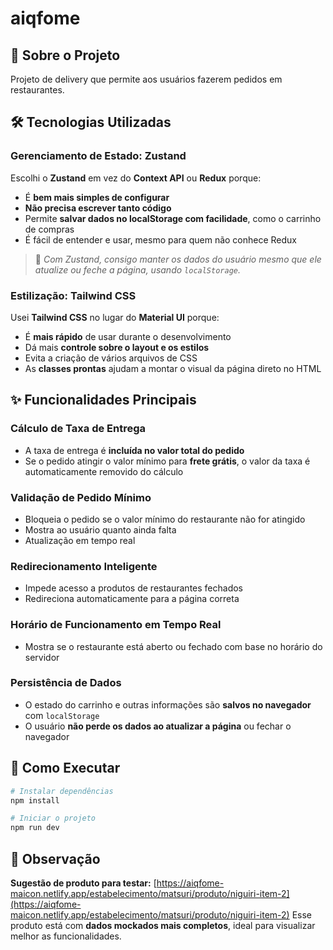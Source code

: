 # aiqfome

## 🚀 Sobre o Projeto

Projeto de delivery que permite aos usuários fazerem pedidos em restaurantes.

## 🛠️ Tecnologias Utilizadas

### Gerenciamento de Estado: Zustand

Escolhi o **Zustand** em vez do **Context API** ou **Redux** porque:

- É **bem mais simples de configurar**
- **Não precisa escrever tanto código**
- Permite **salvar dados no localStorage com facilidade**, como o carrinho de compras
- É fácil de entender e usar, mesmo para quem não conhece Redux

> 🔹 _Com Zustand, consigo manter os dados do usuário mesmo que ele atualize ou feche a página, usando `localStorage`._

### Estilização: Tailwind CSS

Usei **Tailwind CSS** no lugar do **Material UI** porque:

- É **mais rápido** de usar durante o desenvolvimento
- Dá mais **controle sobre o layout e os estilos**
- Evita a criação de vários arquivos de CSS
- As **classes prontas** ajudam a montar o visual da página direto no HTML

## ✨ Funcionalidades Principais

### Cálculo de Taxa de Entrega

- A taxa de entrega é **incluída no valor total do pedido**
- Se o pedido atingir o valor mínimo para **frete grátis**, o valor da taxa é automaticamente removido do cálculo

### Validação de Pedido Mínimo

- Bloqueia o pedido se o valor mínimo do restaurante não for atingido
- Mostra ao usuário quanto ainda falta
- Atualização em tempo real

### Redirecionamento Inteligente

- Impede acesso a produtos de restaurantes fechados
- Redireciona automaticamente para a página correta

### Horário de Funcionamento em Tempo Real

- Mostra se o restaurante está aberto ou fechado com base no horário do servidor

### Persistência de Dados

- O estado do carrinho e outras informações são **salvos no navegador** com `localStorage`
- O usuário **não perde os dados ao atualizar a página** ou fechar o navegador

## 🚀 Como Executar

```bash
# Instalar dependências
npm install

# Iniciar o projeto
npm run dev
```

## 🔎 Observação

**Sugestão de produto para testar:**
[https://aiqfome-maicon.netlify.app/estabelecimento/matsuri/produto/niguiri-item-2](https://aiqfome-maicon.netlify.app/estabelecimento/matsuri/produto/niguiri-item-2)
Esse produto está com **dados mockados mais completos**, ideal para visualizar melhor as funcionalidades.
